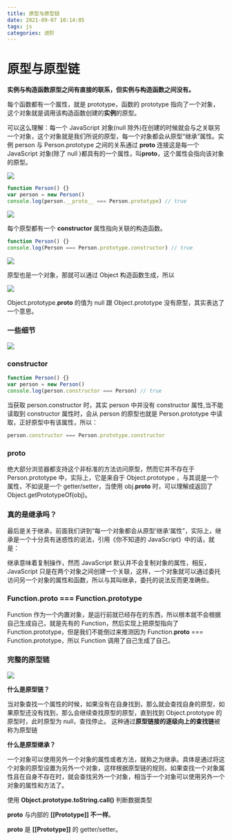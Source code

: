 ```yaml
---
title: 原型与原型链
date: 2021-09-07 10:14:05
tags: js
categories: 进阶
---
```


# 原型与原型链

**实例与构造函数原型之间有直接的联系，但实例与构造函数之间没有。**

每个函数都有一个属性，就是 prototype，函数的 prototype 指向了一个对象，这个对象就是调用该构造函数创建的**实例**的原型。

可以这么理解：每一个 JavaScript 对象(null 除外)在创建的时候就会与之关联另一个对象，这个对象就是我们所说的原型，每一个对象都会从原型“继承”属性。实例 person 与 Person.prototype 之间的关系通过 **proto** 连接这是每一个 JavaScript 对象(除了 null )都具有的一个属性，叫**proto**，这个属性会指向该对象的原型。

![](/img/原型与原型链/image1.png)

```jsx
function Person() {}
var person = new Person()
console.log(person.__proto__ === Person.prototype) // true
```

![](/img/原型与原型链/image2.png)

每个原型都有一个 **constructor** 属性指向关联的构造函数。

```jsx
function Person() {}
console.log(Person === Person.prototype.constructor) // true
```

![](/img/原型与原型链/image3.png)

原型也是一个对象，那就可以通过 Object 构造函数生成，所以

![](/img/原型与原型链/image4.png)

Object.prototype.**proto** 的值为 null 跟 Object.prototype 没有原型，其实表达了一个意思。

### 一些细节

![](/img/原型与原型链/image5.png)

### constructor

```jsx
function Person() {}
var person = new Person()
console.log(person.constructor === Person) // true
```

当获取 person.constructor 时，其实 person 中并没有 constructor 属性,当不能读取到 constructor 属性时，会从 person 的原型也就是 Person.prototype 中读取，正好原型中有该属性，所以：

```jsx
person.constructor === Person.prototype.constructor
```

### **proto**

绝大部分浏览器都支持这个非标准的方法访问原型，然而它并不存在于 Person.prototype 中，实际上，它是来自于 Object.prototype ，与其说是一个属性，不如说是一个 getter/setter，当使用 obj.**proto** 时，可以理解成返回了 Object.getPrototypeOf(obj)。

### 真的是继承吗？

最后是关于继承，前面我们讲到“每一个对象都会从原型‘继承’属性”，实际上，继承是一个十分具有迷惑性的说法，引用《你不知道的 JavaScript》中的话，就是：

继承意味着复制操作，然而 JavaScript 默认并不会复制对象的属性，相反，JavaScript 只是在两个对象之间创建一个关联，这样，一个对象就可以通过委托访问另一个对象的属性和函数，所以与其叫继承，委托的说法反而更准确些。

### Function.**proto** === Function.prototype

Function 作为一个内置对象，是运行前就已经存在的东西，所以根本就不会根据自己生成自己，就是先有的 Function，然后实现上把原型指向了 Function.prototype，但是我们不能倒过来推测因为 Function.**proto** === Function.prototype，所以 Function 调用了自己生成了自己。

### 完整的原型链

![](/img/原型与原型链/image6.png)

**什么是原型链？**

当对象查找一个属性的时候，如果没有在自身找到，那么就会查找自身的原型，如果原型还没有找到，那么会继续查找原型的原型，直到找到 Object.prototype 的原型时，此时原型为 null，查找停止。 这种通过**原型链接的逐级向上的查找链**被称为原型链

**什么是原型继承？**

一个对象可以使用另外一个对象的属性或者方法，就称之为继承。具体是通过将这个对象的原型设置为另外一个对象，这样根据原型链的规则，如果查找一个对象属性且在自身不存在时，就会查找另外一个对象，相当于一个对象可以使用另外一个对象的属性和方法了。

使用 **Object.prototype.toString.call()** 判断数据类型

**proto** 与内部的 **[[Prototype]] 不一样**。

**proto** 是 **[[Prototype]]** 的 getter/setter。
